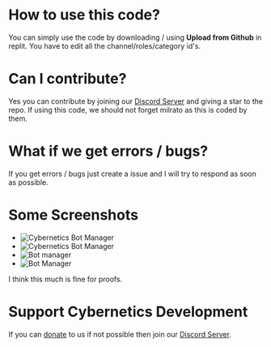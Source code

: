 # How to use this code?

You can simply use the code by downloading / using **Upload from Github** in replit.
You have to edit all the channel/roles/category id's.

# Can I contribute?
Yes you can contribute by joining our [Discord Server](https://discord.com/invite/hHjs8wzPds) and giving a star to the repo.
If using this code, we should not forget milrato as this is coded by them.

# What if we get errors / bugs?
If you get errors / bugs just create a issue and I will try to respond as soon as possible.

# Some Screenshots
- ![Cybernetics Bot Manager](https://images-ext-1.discordapp.net/external/QtpVZ-j3_q6BvtJDnJC1Mlu7-ElmkHvDwjkZ-2Ndmjc/https/i.imgur.com/QcI1a5sh.jpg)
- ![Cybernetics Bot Manager](https://images-ext-1.discordapp.net/external/n3fIHDo4-qFBl88B-9zHxTGcPL8KNxx5xmeubwfcAUA/https/i.imgur.com/afNuAPYh.jpg)
- ![Bot manager](https://media.discordapp.net/attachments/970995535735586820/977807684873113651/Screenshot_20220522-110826_Discord.jpg)
- ![Bot Manager](https://media.discordapp.net/attachments/970995535735586820/977808006265839616/Screenshot_20220522-110943_Discord.jpg)

I think this much is fine for proofs.

# Support Cybernetics Development 
If you can [donate](https://paypal.me/cyberneticsdev) to us if not possible then join our [Discord Server](https://discord.com/invite/hHjs8wzPds).

